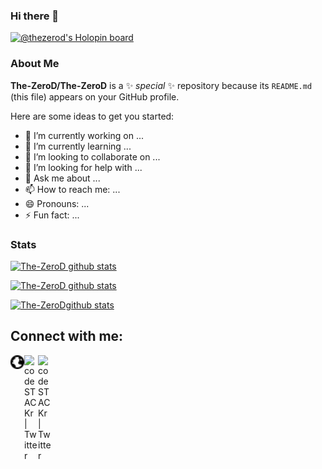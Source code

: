 ### Hi there 👋
[![@thezerod's Holopin board](https://holopin.me/thezerod)](https://holopin.io/@thezerod)

### About Me
**The-ZeroD/The-ZeroD** is a ✨ _special_ ✨ repository because its `README.md` (this file) appears on your GitHub profile.

Here are some ideas to get you started:

- 🔭 I’m currently working on ...
- 🌱 I’m currently learning ...
- 👯 I’m looking to collaborate on ...
- 🤔 I’m looking for help with ...
- 💬 Ask me about ...
- 📫 How to reach me: ...
- 😄 Pronouns: ...
- ⚡ Fun fact: ...


### Stats
[![The-ZeroD github stats](https://github-readme-stats.vercel.app/api/top-langs/?username=The-ZeroD&count_private=true&include_all_commits=true&theme=radical&layout=compact)](https://github.com/The-ZeroD)

[![The-ZeroD github stats](https://github-readme-stats.vercel.app/api?username=The-ZeroD&show_icons=true&count_private=true&include_all_commits=true&theme=radical&icon_color=5C9FF0)](https://github.com/The-ZeroD)

[![The-ZeroDgithub stats](https://github-readme-streak-stats.herokuapp.com/?user=The-ZeroD&show_icons=true&count_private=true&include_all_commits=true&theme=radical&icon_color=5C9FF0)](https://github.com/The-ZeroD)
## Connect with me:
[<img align="left" alt="codeSTACKr.com" width="22px" src="https://raw.githubusercontent.com/iconic/open-iconic/master/svg/globe.svg" />][website]
[<img align="left" alt="codeSTACKr | Twitter" width="22px" src="https://cdn.jsdelivr.net/npm/simple-icons@v3/icons/twitter.svg" />][twitter]
[<img align="left" alt="codeSTACKr | Twitter" width="22px" src="https://cdn.jsdelivr.net/npm/simple-icons@v3/icons/instagram.svg" />][instagram]
<br />
<!-- Optional if you have blogs -->
<!-- BLOG-POST-LIST:START -->
<!-- BLOG-POST-LIST:END -->
<!-- This section you create this variables that are used above -->
[website]: https://The-ZeroD.github.io/
[twitter]: https://twitter.com/
[instagram]: https://instagram.com/
